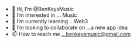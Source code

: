 - 👋 Hi, I’m @BenKeysMusic
- 👀 I’m interested in ... Music
- 🌱 I’m currently learning ...Web3
- 💞️ I’m looking to collaborate on ...a new app idea
- 📫 How to reach me ...benkeysmusic@gmail.com 

<!---
BenKeysMusic/BenKeysMusic is a ✨ special ✨ repository because its `README.md` (this file) appears on your GitHub profile.
You can click the Preview link to take a look at your changes.
--->
